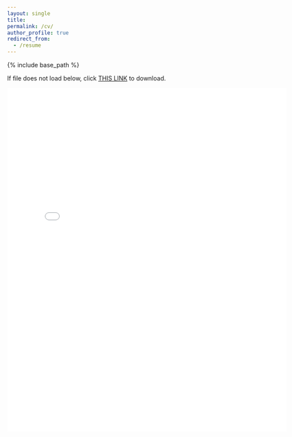 ```yaml
---
layout: single
title:
permalink: /cv/
author_profile: true
redirect_from:
  - /resume
---
```


{% include base_path %}

If file does not load below, click [THIS LINK](https://eashanadhikarla.github.io/files/cv.pdf) to download.

<embed src="{{ site.baseurl }}/files/Severen_CV_202108.pdf" width="650" height="800" type='application/pdf'>
